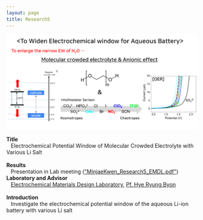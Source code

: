 ```yaml
---
layout: page
title: Research5
---
```


<p align="center" style="max-width:100%; height:auto;">
    <img src="/images/R5_full.png" style="max-width:100%; height:auto;" />
</p>

<p style="clear:left;">
    <strong>Title</strong><br>
    &nbsp;&nbsp;&nbsp;Electrochemical Potential Window of Molecular Crowded Electrolyte with Various Li Salt<br>
    <br>
    <strong>Results</strong><br>
    &nbsp;&nbsp;&nbsp;Presentation in Lab meeting (<a href="">"MinjaeKwen_Research5_EMDL.pdf"</a>)
    <br>
    <strong>Laboratory and Advisor</strong><br>
    &nbsp;&nbsp;&nbsp;<a href="https://www.emdl.kaist.ac.kr/">Electrochemical Materials Design Laboratory</a>, <a href="https://chem.kaist.ac.kr/eng/faculty/view/id/22">Pf. Hye Ryung Byon</a><br>
    <br>
    <strong>Introduction</strong><br>
    &nbsp;&nbsp;&nbsp;Investigate the electrochemical potential window of the aqueous Li-ion battery with various Li salt<br>
    <br>
</p>
